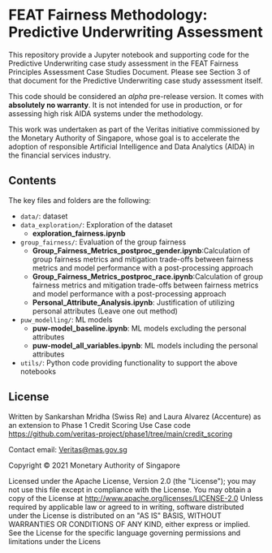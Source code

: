 ﻿# FEAT Fairness Methodology: Predictive Underwriting Assessment

This repository provide a Jupyter notebook and supporting code for the
Predictive Underwriting case study assessment in the FEAT Fairness Principles Assessment Case
Studies Document. Please see Section 3 of that document for the Predictive Underwriting
case study assessment itself.

This code should be considered an *alpha* pre-release version.
It comes with **absolutely no warranty**.
It is not intended for use in production,
or for assessing high risk AIDA systems under the methodology.

This work was undertaken as part of the Veritas initiative commissioned by the
Monetary Authority of Singapore, whose goal is to accelerate the adoption of
responsible Artificial Intelligence and Data Analytics (AIDA) in the financial
services industry.

## Contents

The key files and folders are the following:

- `data/`: dataset
- `data_exploration/`: Exploration of the dataset
   - **exploration_fairness.ipynb**
- `group_fairness/`: Evaluation of the group fairness
   - **Group_Fairness_Metrics_postproc_gender.ipynb**:Calculation of group fairness metrics and mitigation trade-offs between fairness metrics and model performance with a post-processing approach
   - **Group_Fairness_Metrics_postproc_race.ipynb**:Calculation of group fairness metrics and mitigation trade-offs between fairness metrics and model performance with a post-processing approach
   - **Personal_Attribute_Analysis.ipynb**: Justification of utilizing personal attributes (Leave one out method)
- `puw_modelling/`: ML models
   - **puw-model_baseline.ipynb**: ML models excluding the personal attributes
   - **puw-model_all_variables.ipynb**: ML models including the personal attributes
- `utils/`: Python code providing functionality to support the above notebooks


## License

Written by Sankarshan Mridha (Swiss Re) and Laura Alvarez (Accenture) as an extension to Phase 1 Credit Scoring Use Case code https://github.com/veritas-project/phase1/tree/main/credit_scoring 

Contact email: Veritas@mas.gov.sg


Copyright © 2021 Monetary Authority of Singapore

Licensed under the Apache License, Version 2.0 (the "License"); you may not use
this file except in compliance with the License. You may obtain a copy of the
License at http://www.apache.org/licenses/LICENSE-2.0
Unless required by applicable law or agreed to in writing, software distributed
under the License is distributed on an "AS IS" BASIS, WITHOUT WARRANTIES OR
CONDITIONS OF ANY KIND, either express or implied. See the License for the
specific language governing permissions and limitations under the Licens
